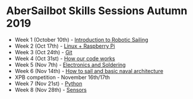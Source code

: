 # AberSailbot Skills Sessions Autumn 2019

* Week 1 (October 10th) - [Introduction to Robotic Sailing](https://docs.google.com/presentation/d/1mXyZDn5pAF8RJxOnn1lrPGc7aDZVtBYQPLyOgx8LrN8/edit?usp=sharing)
 * Week 2 (Oct 17th) - [Linux + Raspberry Pi](linux) 
 * Week 3 (Oct 24th) - [Git](git)
 * Week 4 (Oct 31st) - [How our code works](code)
 * Week 5 (Nov 7th) - [Electronics and Soldering](electronics)
 * Week 6 (Nov 14th) - [How to sail and basic naval architecture](sailing)
 * XPB competition - November 16th/17th
 * Week 7 (Nov 21st) - [Python](python)
 * Week 8 (Nov 28th) - [Sensors](sensors)
